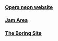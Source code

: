### [Opera neon website](https://operaneon.com)
### [Jam Area](https://.jamarea.com)
### [The Boring Site](https://www.shopify.com/ca/editions/winter2025/tv?channel=2)
